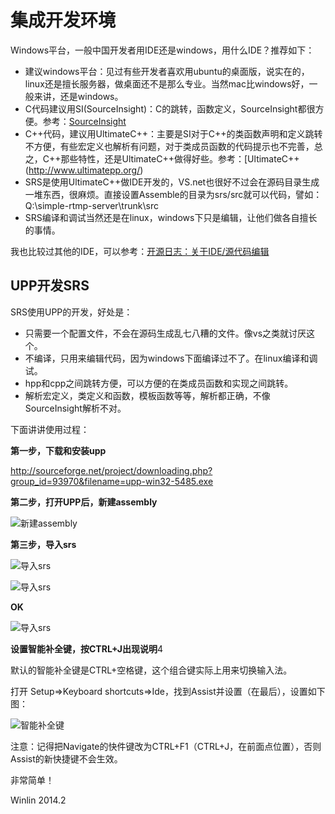 # 集成开发环境

Windows平台，一般中国开发者用IDE还是windows，用什么IDE？推荐如下：
* 建议windows平台：见过有些开发者喜欢用ubuntu的桌面版，说实在的，linux还是擅长服务器，做桌面还不是那么专业。当然mac比windows好，一般来讲，还是windows。
* C代码建议用SI(SourceInsight)：C的跳转，函数定义，SourceInsight都很方便。参考：[SourceInsight](http://sourceinsight.com/)
* C++代码，建议用UltimateC++：主要是SI对于C++的类函数声明和定义跳转不方便，有些宏定义也解析有问题，对于类成员函数的代码提示也不完善，总之，C++那些特性，还是UltimateC++做得好些。参考：[UltimateC++(http://www.ultimatepp.org/)
* SRS是使用UltimateC++做IDE开发的，VS.net也很好不过会在源码目录生成一堆东西，很麻烦。直接设置Assemble的目录为srs/src就可以代码，譬如：Q:\simple-rtmp-server\trunk\src
* SRS编译和调试当然还是在linux，windows下只是编辑，让他们做各自擅长的事情。

我也比较过其他的IDE，可以参考：[开源日志：关于IDE/源代码编辑](http://blog.csdn.net/win_lin/article/details/8142981)

## UPP开发SRS

SRS使用UPP的开发，好处是：
* 只需要一个配置文件，不会在源码生成乱七八糟的文件。像vs之类就讨厌这个。
* 不编译，只用来编辑代码，因为windows下面编译过不了。在linux编译和调试。
* hpp和cpp之间跳转方便，可以方便的在类成员函数和实现之间跳转。
* 解析宏定义，类定义和函数，模板函数等等，解析都正确，不像SourceInsight解析不对。

下面讲讲使用过程：

<strong>第一步，下载和安装upp</strong>

http://sourceforge.net/project/downloading.php?group_id=93970&filename=upp-win32-5485.exe

<strong>第二步，打开UPP后，新建assembly</strong>

![新建assembly](http://winlinvip.github.io/srs.release/wiki/images/upp/001.new.assembly.png)

<strong>第三步，导入srs</strong>

![导入srs](http://winlinvip.github.io/srs.release/wiki/images/upp/002.setup.assembly.png)

![导入srs](http://winlinvip.github.io/srs.release/wiki/images/upp/003.open.assembly.png)

<strong>OK</strong>

![导入srs](http://winlinvip.github.io/srs.release/wiki/images/upp/004.ok.png)

<strong>设置智能补全键，按CTRL+J出现说明</strong>4

默认的智能补全键是CTRL+空格键，这个组合键实际上用来切换输入法。

打开 Setup=>Keyboard shortcuts=>Ide，找到Assist并设置（在最后），设置如下图：

![智能补全键](http://winlinvip.github.io/srs.release/wiki/images/upp/005.assist.shortcuts.png)

注意：记得把Navigate的快件键改为CTRL+F1（CTRL+J，在前面点位置），否则Assist的新快捷键不会生效。

非常简单！

Winlin 2014.2